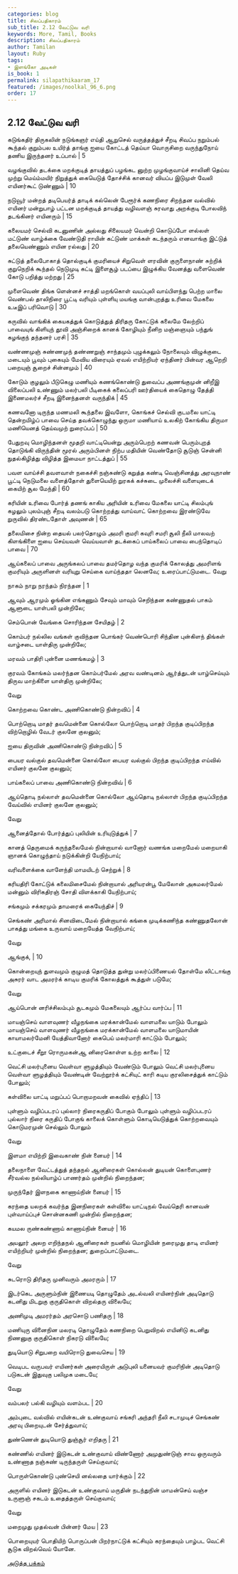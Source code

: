 ```yaml
---
categories: blog
title: சிலப்பதிகாரம்
sub_title: 2.12 வேட்டுவ வரி
keywords: More, Tamil, Books
description: சிலப்பதிகாரம்
author: Tamilan
layout: Ruby
tags:
- இளங்கோ அடிகள்
is_book: 1
permalink: silapathikaaram_17
featured: /images/noolkal_96_6.png
order: 17
---
```



## 2.12 வேட்டுவ வரி

கடுங்கதிர் திருகலின் நடுங்கஞர் எய்தி ஆறுசெல் வருத்தத்துச் சீறடி சிவப்ப நறும்பல் கூந்தல் குறும்பல உயிர்த் தாங்கு ஐயை கோட்டத் தெய்யா வொருசிறை வருந்துநோய் தணிய இருந்தனர் உப்பால் | 5

வழங்குவில் தடக்கை மறக்குடித் தாயத்துப் பழங்கட னுற்ற முழங்குவாய்ச் சாலினி தெய்வ முற்று மெய்ம்மயிர் நிறுத்துக் கையெடுத் தோச்சிக் கானவர் வியப்ப இடுமுள் வேலி எயினர்கூட் டுண்ணும் | 10

நடுவூர் மன்றத் தடிபெயர்த் தாடிக் கல்லென் பேரூர்க் கணநிரை சிறந்தன வல்வில் எயினர் மன்றுபாழ் பட்டன மறக்குடித் தாயத்து வழிவளஞ் சுரவாது அறக்குடி போலவிந் தடங்கினர் எயினரும் | 15

கலையமர் செல்வி கடனுணின் அல்லது சிலையமர் வென்றி கொடுப்போ ளல்லள் மட்டுண் வாழ்க்கை வேண்டுதி ராயின் கட்டுண் மாக்கள் கடந்தரும் எனவாங்கு இட்டுத் தலையெண்ணும் எயின ரல்லது | 20

சுட்டுத் தலைபோகாத் தொல்குடிக் குமரியைச் சிறுவெள் ளரவின் குருளைநாண் சுற்றிக் குறுநெறிக் கூந்தல் நெடுமுடி கட்டி இளைசூழ் படப்பை இழுக்கிய வேனத்து வளைவெண் கோடு பறித்து மற்றது | 25

முளைவெண் திங்க ளென்னச் சாத்தி மறங்கொள் வயப்புலி வாய்பிளந்து பெற்ற மாலை வெண்பல் தாலிநிரை பூட்டி வரியும் புள்ளியு மயங்கு வான்புறத்து உரிவை மேகலை உடீஇப் பரிவொடு | 30

கருவில் வாங்கிக் கையகத்துக் கொடுத்துத் திரிதரு கோட்டுக் கலைமே லேற்றிப் பாவையுங் கிளியுந் தூவி அஞ்சிறைக் கானக் கோழியும் நீனிற மஞ்ஞையும் பந்துங் கழங்குந் தந்தனர் பரசி | 35

வண்ணமுஞ் சுண்ணமுந் தண்ணறுஞ் சாந்தமும் புழுக்கலும் நோலையும் விழுக்குடை மடையும் பூவும் புகையும் மேவிய விரையும் ஏவல் எயிற்றியர் ஏந்தினர் பின்வர ஆறெறி பறையுஞ் சூறைச் சின்னமும் | 40

கோடும் குழலும் பீடுகெழு மணியும் கணங்கொண்டு துவைப்ப அணங்குமுன் னிறீஇ விலைப்பலி உண்ணும் மலர்பலி பீடிகைக் கலைப்பரி ஊர்தியைக் கைதொழு தேத்தி இணைமலர்ச் சீறடி இனைந்தனள் வருந்திக் | 45

கணவனோ டிருந்த மணமலி கூந்தலை இவளோ, கொங்கச் செல்வி குடமலை யாட்டி தென்றமிழ்ப் பாவை செய்த தவக்கொழுந்து ஒருமா மணியாய் உலகிற் கோங்கிய திருமா மணியெனத் தெய்வமுற் றுரைப்பப் | 50

பேதுறவு மொழிந்தனள் மூதறி வாட்டியென்று அரும்பெறற் கணவன் பெரும்புறத் தொடுங்கி விருந்தின் மூரல் அரும்பினள் நிற்ப மதியின் வெண்தோடு சூடுஞ் சென்னி நுதல்கிழித்து விழித்த இமையா நாட்டத்துப் | 55

பவள வாய்ச்சி தவளவாள் நகைச்சி நஞ்சுண்டு கறுத்த கண்டி வெஞ்சினத்து அரவுநாண் பூட்டி நெடுமலை வளைத்தோள் துளையெயிற் றுரகக் கச்சுடை முலைச்சி வளையுடைக் கையிற் சூல மேந்தி | 60

கரியின் உரிவை போர்த் தணங் காகிய அரியின் உரிவை மேகலை யாட்டி சிலம்புங் கழலும் புலம்புஞ் சீறடி வலம்படு கொற்றத்து வாய்வாட் கொற்றவை இரண்டுவே றுருவில் திரண்டதோள் அவுணன் | 65

தலைமிசை நின்ற தையல் பலர்தொழும் அமரி குமரி கவுரி சமரி சூலி நீலி மாலவற் கிளங்கிளை ஐயை செய்யவள் வெய்யவாள் தடக்கைப் பாய்கலைப் பாவை பைந்தொடிப் பாவை | 70

ஆய்கலைப் பாவை அருங்கலப் பாவை தமர்தொழ வந்த குமரிக் கோலத்து அமரிளங் குமரியும் அருளினள் வரியுறு செய்கை வாய்ந்ததா லெனவே; உரைப்பாட்டுமடை. வேறு

நாகம் நாறு நரந்தம் நிரந்தன | 1

ஆவும் ஆரமும் ஓங்கின எங்கணும் சேவும் மாவும் செறிந்தன கண்ணுதல் பாகம் ஆளுடை யாள்பலி முன்றிலே;

செம்பொன் வேங்கை சொரிந்தன சேயிதழ் | 2

கொம்பர் நல்லில வங்கள் குவிந்தன பொங்கர் வெண்பொரி சிந்தின புன்கிளந் திங்கள் வாழ்சடை யாள்திரு முன்றிலே;

மரவம் பாதிரி புன்னை மணங்கமழ் | 3

குரவம் கோங்கம் மலர்ந்தன கொம்பர்மேல் அரவ வண்டினம் ஆர்த்துடன் யாழ்செய்யும் திருவ மாற்கிளை யாள்திரு முன்றிலே;

வேறு

கொற்றவை கொண்ட அணிகொண்டு நின்றவிப் | 4

பொற்றொடி மாதர் தவமென்னை கொல்லோ பொற்றொடி மாதர் பிறந்த குடிப்பிறந்த விற்றொழில் வேடர் குலனே குலனும்;

ஐயை திருவின் அணிகொண்டு நின்றவிப் | 5

பையர வல்குல் தவமென்னை கொல்லோ பையர வல்குல் பிறந்த குடிப்பிறந்த எய்வில் எயினர் குலனே குலனும்;

பாய்கலைப் பாவை அணிகொண்டு நின்றவிவ் | 6

ஆய்தொடி நல்லாள் தவமென்னை கொல்லோ ஆய்தொடி நல்லாள் பிறந்த குடிப்பிறந்த வேய்வில் எயினர் குலனே குலனும்;

வேறு

ஆனைத்தோல் போர்த்துப் புலியின் உரியுடுத்துக் | 7

கானத் தெருமைக் கருந்தலைமேல் நின்றாயால் வானோர் வணங்க மறைமேல் மறையாகி ஞானக் கொழுந்தாய் நடுக்கின்றி யேநிற்பாய்;

வரிவளைக்கை வாளேந்தி மாமயிடற் செற்றுக் | 8

கரியதிரி கோட்டுக் கலைமிசைமேல் நின்றாயால் அரியரன்பூ மேலோன் அகமலர்மேல் மன்னும் விரிகதிரஞ் சோதி விளக்காகி யேநிற்பாய்;

சங்கமும் சக்கரமும் தாமரைக் கையேந்திச் | 9

செங்கண் அரிமால் சினவிடைமேல் நின்றாயால் கங்கை முடிக்கணிந்த கண்ணுதலோன் பாகத்து மங்கை உருவாய் மறையேத்த வேநிற்பாய்;

வேறு

ஆங்குக், | 10

கொன்றையுந் துளவமும் குழுமத் தொடுத்த துன்று மலர்ப்பிணையல் தோள்மே லிட்டாங்கு அசுரர் வாட அமரர்க் காடிய குமரிக் கோலத்துக் கூத்துள் படுமே;

வேறு

ஆய்பொன் னரிச்சிலம்பும் சூடகமும் மேகலையும் ஆர்ப்ப வார்ப்ப | 11

மாயஞ்செய் வாளவுணர் வீழநங்கை மரக்கான்மேல் வாளமலை யாடும் போலும் மாயஞ்செய் வாளவுணர் வீழநங்கை மரக்கான்மேல் வாளமலை யாடுமாயின் காயாமலர்மேனி யேத்திவானோர் கைபெய் மலர்மாரி காட்டும் போலும்;

உட்குடைச் சீறூ ரொருமகன்ஆ னிரைகொள்ள உற்ற காலை | 12

வெட்சி மலர்புனைய வெள்வா ளுழத்தியும் வேண்டும் போலும் வெட்சி மலர்புனைய வெள்வா ளுழத்தியும் வேண்டின் வேற்றூர்க் கட்சியுட் காரி கடிய குரலிசைத்துக் காட்டும் போலும்;

கள்விலை யாட்டி மறுப்பப் பொறாமறவன் கைவில் ஏந்திப் | 13

புள்ளும் வழிப்படரப் புல்லார் நிரைகருதிப் போகும் போலும் புள்ளும் வழிப்படரப் புல்லார் நிரை கருதிப் போகுங் காலைக் கொள்ளும் கொடியெடுத்துக் கொற்றவையும் கொடுமரமுன் செல்லும் போலும்

வேறு

இளமா எயிற்றி இவைகாண் நின் னையர் | 14

தலைநாளை வேட்டத்துத் தந்தநல் ஆனிரைகள் கொல்லன் துடியன் கொளைபுணர் சீர்வல்ல நல்லியாழ்ப் பாணர்தம் முன்றில் நிறைந்தன;

முருந்தேர் இளநகை காணாய்நின் னையர் | 15

கரந்தை யலறக் கவர்ந்த இனநிரைகள் கள்விலை யாட்டிநல் வேய்தெரி கானவன் புள்வாய்ப்புச் சொன்னகணி முன்றில் நிறைந்தன;

கயமல ருண்கண்ணாய் காணாய்நின் னையர் | 16

அயலூர் அலற எறிந்தநல் ஆனிரைகள் நயனில் மொழியின் நரைமுது தாடி எயினர் எயிற்றியர் முன்றில் நிறைந்தன; துறைப்பாட்டுமடை.

வேறு

சுடரொடு திரிதரு முனிவரும் அமரரும் | 17

இடர்கெட அருளும்நின் இணையடி தொழுதேம் அடல்வலி எயினர்நின் அடிதொடு கடனிது மிடறுகு குருதிகொள் விறல்தரு விலையே;

அணிமுடி அமரர்தம் அரசொடு பணிதரு | 18

மணியுரு வினைநின மலரடி தொழுதேம் கணநிறை பெறுவிறல் எயினிடு கடனிது நிணனுகு குருதிகொள் நிகரடு விலையே;

துடியொடு சிறுபறை வயிரொடு துவைசெய | 19

வெடிபட வருபவர் எயினர்கள் அரையிருள் அடுபுலி யனையவர் குமரிநின் அடிதொடு படுகடன் இதுவுகு பலிமுக மடையே;

வேறு

வம்பலர் பல்கி வழியும் வளம்பட | 20

அம்புடை வல்வில் எயின்கடன் உண்குவாய் சங்கரி அந்தரி நீலி சடாமுடிச் செங்கண் அரவு பிறையுடன் சேர்த்துவாய்;

துண்ணென் துடியொடு துஞ்சூர் எறிதரு | 21

கண்ணில் எயினர் இடுகடன் உண்குவாய் விண்ணோர் அமுதுண்டுஞ் சாவ ஒருவரும் உண்ணாத நஞ்சுண் டிருந்தருள் செய்குவாய்;

பொருள்கொண்டு புண்செயி னல்லதை யார்க்கும் | 22

அருளில் எயினர் இடுகடன் உண்குவாய் மருதின் நடந்துநின் மாமன்செய் வஞ்ச உருளுஞ் சகடம் உதைத்தருள் செய்குவாய்;

வேறு

மறைமுது முதல்வன் பின்னர் மேய | 23

பொறையுயர் பொதியிற் பொருப்பன் பிறர்நாட்டுக் கட்சியும் கரந்தையும் பாழ்பட வெட்சி சூடுக விறல்வெய் யோனே.

[அடுத்த பக்கம்](silapathikaaram_18)